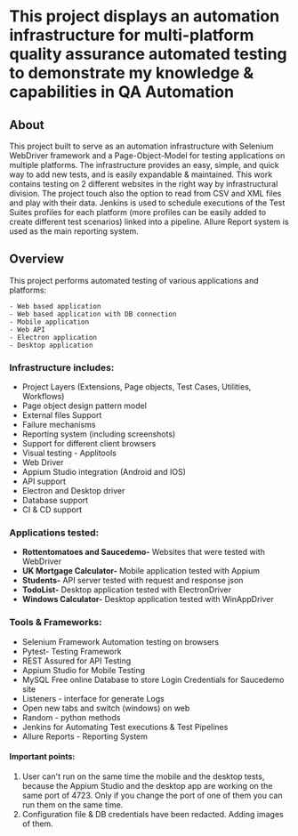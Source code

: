 #  This project displays an automation infrastructure for multi-platform quality assurance automated testing to demonstrate my knowledge & capabilities in QA Automation

## About</h2>
This project built to serve as an automation infrastructure with Selenium WebDriver framework and a Page-Object-Model for testing applications on multiple platforms. 
The infrastructure provides an easy, simple, and quick way to add new tests, and is easily expandable & maintained.
This work contains testing on 2 different websites in the right way by infrastructural division.
The project touch also the option to read from CSV and XML files and play with their data.
Jenkins is used to schedule executions of the Test Suites profiles for each platform (more profiles can be easily added to create different test scenarios) linked into a pipeline.
Allure Report system is used as the main reporting system.

## Overview
This project performs automated testing of various applications and platforms:

    - Web based application
    - Web based application with DB connection
    - Mobile application
    - Web API
    - Electron application
    - Desktop application

### Infrastructure includes:

- Project Layers (Extensions, Page objects, Test Cases, Utilities, Workflows) 
- Page object design pattern model 
- External files Support 
- Failure mechanisms 
- Reporting system (including screenshots) 
- Support for different client browsers 
- Visual testing - Applitools  
- Web Driver  
- Appium Studio integration (Android and IOS)  
- API support 
- Electron and Desktop driver 
- Database support 
- CI & CD support

### Applications tested:

- **Rottentomatoes and Saucedemo-** Websites that were tested with WebDriver
- **UK Mortgage Calculator-** Mobile application tested with Appium
- **Students-** API server tested with request and response json
- **TodoList-** Desktop application tested with ElectronDriver
- **Windows Calculator-** Desktop application tested with WinAppDriver

### Tools & Frameworks:

- Selenium Framework Automation testing on browsers 
- Pytest- Testing Framework 
- REST Assured for API Testing 
- Appium Studio for Mobile Testing
- MySQL Free online Database to store Login Credentials for Saucedemo site 
- Listeners - interface for generate Logs
- Open new tabs and switch (windows) on web
- Random - python methods
- Jenkins for Automating Test executions & Test Pipelines 
- Allure Reports - Reporting System 

#### Important points:

1. User can't run on the same time the mobile and the desktop tests, because the Appium Studio and the desktop app are working on the same port of 4723. Only if you change the port of one of them you can run them on the same time.
2. Configuration file & DB credentials have been redacted. Adding images of them.

